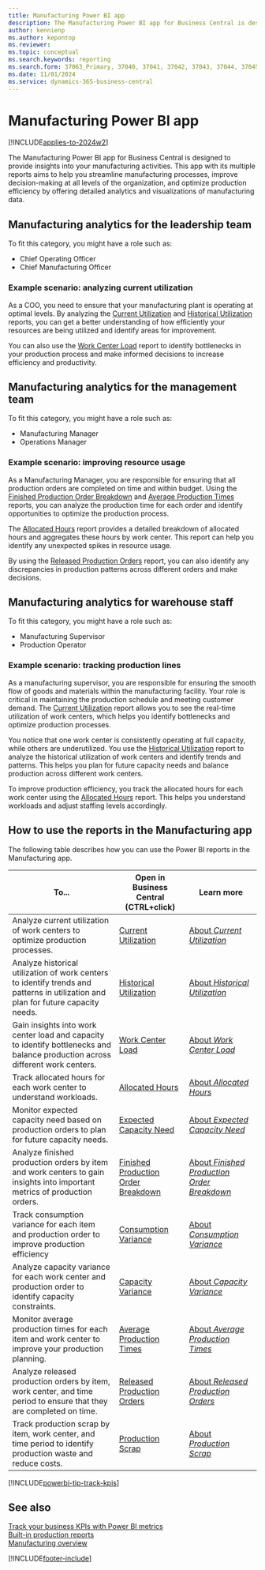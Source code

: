 ```yaml
---
title: Manufacturing Power BI app
description: The Manufacturing Power BI app for Business Central is designed to provide insights into your manufacturing activities.
author: kennienp
ms.author: kepontop
ms.reviewer:
ms.topic: conceptual
ms.search.keywords: reporting
ms.search.form: 37063_Primary, 37040, 37041, 37042, 37043, 37044, 37045, 37046, 37047, 37048, 37049, 37055
ms.date: 11/01/2024
ms.service: dynamics-365-business-central
---
```



# Manufacturing Power BI app

[!INCLUDE[applies-to-2024w2](includes/applies-to-2024w2.md)]

The Manufacturing Power BI app for Business Central is designed to provide insights into your manufacturing activities. This app with its multiple reports aims to help you streamline manufacturing processes, improve decision-making at all levels of the organization, and optimize production efficiency by offering detailed analytics and visualizations of manufacturing data.


## Manufacturing analytics for the leadership team

To fit this category, you might have a role such as:
- Chief Operating Officer
- Chief Manufacturing Officer
  
### Example scenario: analyzing current utilization
 
As a COO, you need to ensure that your manufacturing plant is operating at optimal levels. By analyzing the [Current Utilization](manufacturing-powerbi-current-utilization.md) and [Historical Utilization](manufacturing-powerbi-historical-utilization.md) reports, you can get a better understanding of how efficiently your resources are being utilized and identify areas for improvement.

You can also use the [Work Center Load](manufacturing-powerbi-work-center-load.md) report to identify bottlenecks in your production process and make informed decisions to increase efficiency and productivity.


## Manufacturing analytics for the management team

To fit this category, you might have a role such as:

- Manufacturing Manager
- Operations Manager

### Example scenario: improving resource usage

As a Manufacturing Manager, you are responsible for ensuring that all production orders are completed on time and within budget. Using the [Finished Production Order Breakdown](manufacturing-powerbi-finished-production-order-breakdown.md) and [Average Production Times](manufacturing-powerbi-avergage-production-times.md) reports, you can analyze the production time for each order and identify opportunities to optimize the production process.

The [Allocated Hours](manufacturing-powerbi-allocated-hours.md) report provides a detailed breakdown of allocated hours and aggregates these hours by work center. This report can help you identify any unexpected spikes in resource usage.

By using the [Released Production Orders](manufacturing-powerbi-released-production-orders.md) report, you can also identify any discrepancies in production patterns across different orders and make decisions.


## Manufacturing analytics for warehouse staff

To fit this category, you might have a role such as:
- Manufacturing Supervisor
- Production Operator

### Example scenario: tracking production lines

As a manufacturing supervisor, you are responsible for ensuring the smooth flow of goods and materials within the manufacturing facility. Your role is critical in maintaining the production schedule and meeting customer demand. The [Current Utilization](manufacturing-powerbi-current-utilization.md) report allows you to see the real-time utilization of work centers, which helps you identify bottlenecks and optimize production processes.

You notice that one work center is consistently operating at full capacity, while others are underutilized. You use the [Historical Utilization](manufacturing-powerbi-historical-utilization.md) report to analyze the historical utilization of work centers and identify trends and patterns. This helps you plan for future capacity needs and balance production across different work centers.

To improve production efficiency, you track the allocated hours for each work center using the [Allocated Hours](manufacturing-powerbi-allocated-hours.md) report. This helps you understand workloads and adjust staffing levels accordingly.


## How to use the reports in the Manufacturing app

The following table describes how you can use the Power BI reports in the Manufacturing app.

|To... | Open in Business Central (CTRL+click) | Learn more	|
|------|---------------------------------------|----------- |
| Analyze current utilization of work centers to optimize production processes. | [Current Utilization](https://businesscentral.dynamics.com?page=37040) | [About *Current Utilization*](manufacturing-powerbi-current-utilization.md) |
| Analyze historical utilization of work centers to identify trends and patterns in utilization and plan for future capacity needs. | [Historical Utilization](https://businesscentral.dynamics.com?page=37041) | [About *Historical Utilization*](manufacturing-powerbi-historical-utilization.md) |
| Gain insights into work center load and capacity to identify bottlenecks and balance production across different work centers. | [Work Center Load](https://businesscentral.dynamics.com?page=37042) | [About *Work Center Load*](manufacturing-powerbi-work-center-load.md) |
| Track allocated hours for each work center to understand workloads. | [Allocated Hours](https://businesscentral.dynamics.com?page=37043) | [About *Allocated Hours*](manufacturing-powerbi-allocated-hours.md) |
| Monitor expected capacity need based on production orders to plan for future capacity needs. | [Expected Capacity Need](https://businesscentral.dynamics.com?page=37044) | [About *Expected Capacity Need*](manufacturing-powerbi-expected-capacity-need.md) |
| Analyze finished production orders by item and work centers to gain insights into important metrics of production orders. | [Finished Production Order Breakdown](https://businesscentral.dynamics.com?page=37045) | [About *Finished Production Order Breakdown*](manufacturing-powerbi-finished-production-order-breakdown.md) |
| Track consumption variance for each item and production order to improve production efficiency | [Consumption Variance](https://businesscentral.dynamics.com?page=37046) | [About *Consumption Variance*](manufacturing-powerbi-consumption-variance.md) |
| Analyze capacity variance for each work center and production order to identify capacity constraints. | [Capacity Variance](https://businesscentral.dynamics.com?page=37047) | [About *Capacity Variance*](manufacturing-powerbi-capacity-variance.md) |
| Monitor average production times for each item and work center to improve your production planning. | [Average Production Times](https://businesscentral.dynamics.com?page=37048) | [About *Average Production Times*](manufacturing-powerbi-avergage-production-times.md) |
| Analyze released production orders by item, work center, and time period to ensure that they are completed on time. | [Released Production Orders](https://businesscentral.dynamics.com?page=37049) | [About *Released Production Orders*](manufacturing-powerbi-released-production-orders.md) |
| Track production scrap by item, work center, and time period to identify production waste and reduce costs. | [Production Scrap](https://businesscentral.dynamics.com?page=37055) | [About *Production Scrap*](manufacturing-powerbi-production-scrap.md) |

[!INCLUDE[powerbi-tip-track-kpis](includes/powerbi-tip-track-kpis.md)]


## See also

[Track your business KPIs with Power BI metrics](track-kpis-with-power-bi-metrics.md)  
[Built-in production reports](production-reports.md)    
[Manufacturing overview](production-manage-manufacturing.md)  

[!INCLUDE[footer-include](includes/footer-banner.md)]